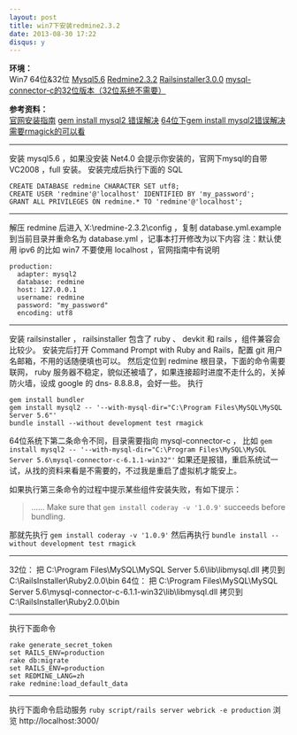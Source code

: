 ```yaml
---
layout: post
title: win7下安装redmine2.3.2
date: 2013-08-30 17:22
disqus: y
---
```


**环境：**  
Win7 64位&32位 
[Mysql5.6](http://dev.mysql.com/downloads/windows/installer/)
[Redmine2.3.2](http://www.redmine.org.cn/)
[Railsinstaller3.0.0](http://railsinstaller.org/)
[mysql-connector-c的32位版本（32位系统不需要）](http://dev.mysql.com/downloads/connector/c/)

**参考资料：**  
[官网安装指南](http://www.redmine.org/projects/redmine/wiki/RedmineInstall)
[gem install mysql2 错误解决](http://rubyer.me/blog/138/)
[64位下gem install mysql2错误解决](http://www.redmine.org/boards/1/topics/32693)
[需要rmagick的可以看](http://www.redmine.org/projects/redmine/wiki/HowTo_install_rmagick_gem_on_Windows)


---
安装 mysql5.6 ，如果没安装 Net4.0 会提示你安装的，官网下mysql的自带 VC2008 ，full 安装。
安装完成后执行下面的 SQL 
```
CREATE DATABASE redmine CHARACTER SET utf8;
CREATE USER 'redmine'@'localhost' IDENTIFIED BY 'my_password';
GRANT ALL PRIVILEGES ON redmine.* TO 'redmine'@'localhost';
```

---
解压 redmine 后进入 X:\redmine-2.3.2\config ，复制 database.yml.example 到当前目录并重命名为 database.yml ，记事本打开修改为以下内容
注：默认使用 ipv6 的比如 win7 不要使用 localhost ，官网指南中有说明

```
production:
  adapter: mysql2
  database: redmine
  host: 127.0.0.1
  username: redmine
  password: "my_password"
  encoding: utf8
```

---
安装 railsinstaller ， railsinstaller 包含了 ruby 、 devkit 和 rails ，组件兼容会比较少。
安装完后打开 Command Prompt with Ruby and Rails，配置 git 用户名邮箱，不用的话随便填也可以。
然后定位到 redmine 根目录，下面的命令需要联网， ruby 服务器不稳定，貌似还被墙了，如果连接超时进度不走什么的，关掉防火墙，设成 google 的 dns- 8.8.8.8，会好一些。
执行
```
gem install bundler
gem install mysql2 -- '--with-mysql-dir="C:\Program Files\MySQL\MySQL Server 5.6"'
bundle install --without development test rmagick
```

64位系统下第二条命令不同，目录需要指向 mysql-connector-c ，
比如
`gem install mysql2 -- '--with-mysql-dir="C:\Program Files\MySQL\MySQL Server 5.6\mysql-connector-c-6.1.1-win32"'`
如果还是报错，重启系统试一试，从找的资料来看是不需要的，不过我是重启了虚拟机才能安上。

如果执行第三条命令的过程中提示某些组件安装失败，有如下提示：
> …… 
Make sure that `gem install coderay -v '1.0.9'` succeeds before bundling.

那就先执行
`gem install coderay -v '1.0.9'`
然后再执行
`bundle install --without development test rmagick`

---
32位：
把 C:\Program Files\MySQL\MySQL Server 5.6\lib\libmysql.dll 拷贝到C:\RailsInstaller\Ruby2.0.0\bin
64位：
把 C:\Program Files\MySQL\MySQL Server 5.6\mysql-connector-c-6.1.1-win32\lib\libmysql.dll 拷贝到 C:\RailsInstaller\Ruby2.0.0\bin 

---
执行下面命令
```
rake generate_secret_token
set RAILS_ENV=production
rake db:migrate
set RAILS_ENV=production
set REDMINE_LANG=zh
rake redmine:load_default_data
```

---
执行下面命令启动服务
`ruby script/rails server webrick -e production`
浏览 http://localhost:3000/ 

